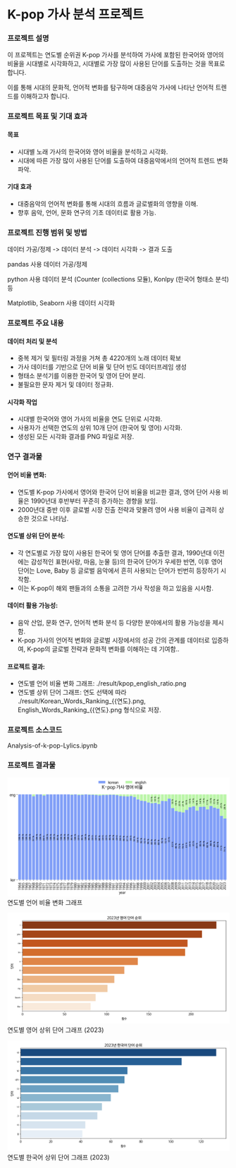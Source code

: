 # K-pop 가사 분석 프로젝트


### 프로젝트 설명 
이 프로젝트는 연도별 순위권 K-pop 가사를 분석하여 
가사에 포함된 한국어와 영어의 비율을 시대별로 시각화하고, 
시대별로 가장 많이 사용된 단어를 도출하는 것을 목표로 합니다. 

이를 통해 시대의 문화적, 언어적 변화를 탐구하며 
대중음악 가사에 나타난 언어적 트렌드를 이해하고자 합니다.

### 프로젝트 목표 및 기대 효과
#### 목표
- 시대별 노래 가사의 한국어와 영어 비율을 분석하고 시각화.
- 시대에 따른 가장 많이 사용된 단어를 도출하여 대중음악에서의 언어적 트렌드 변화 파악.
#### 기대 효과
- 대중음악의 언어적 변화를 통해 시대의 흐름과 글로벌화의 영향을 이해.
- 향후 음악, 언어, 문화 연구의 기초 데이터로 활용 가능.

### 프로젝트 진행 범위 및 방법

데이터 가공/정제 -> 데이터 분석 -> 데이터 시각화 -> 결과 도출

pandas 사용 데이터 가공/정제

python 사용 데이터 분석 (Counter (collections 모듈), Konlpy (한국어 형태소 분석) 등

Matplotlib, Seaborn 사용 데이터 시각화

### 프로젝트 주요 내용
#### 데이터 처리 및 분석
- 중복 제거 및 필터링 과정을 거쳐 총 4220개의 노래 데이터 확보
- 가사 데이터를 기반으로 단어 비율 및 단어 빈도 데이터프레임 생성
- 형태소 분석기를 이용한 한국어 및 영어 단어 분리.
- 불필요한 문자 제거 및 데이터 정규화.
#### 시각화 작업
- 시대별 한국어와 영어 가사의 비율을 연도 단위로 시각화.
- 사용자가 선택한 연도의 상위 10개 단어 (한국어 및 영어) 시각화.
- 생성된 모든 시각화 결과를 PNG 파일로 저장.

### 연구 결과물

#### 언어 비율 변화:
- 연도별 K-pop 가사에서 영어와 한국어 단어 비율을 비교한 결과, 영어 단어 사용 비율은 1990년대 후반부터 꾸준히 증가하는 경향을 보임.
- 2000년대 중반 이후 글로벌 시장 진출 전략과 맞물려 영어 사용 비율이 급격히 상승한 것으로 나타남.

#### 연도별 상위 단어 분석:
- 각 연도별로 가장 많이 사용된 한국어 및 영어 단어를 추출한 결과, 1990년대 이전에는 감성적인 표현(사랑, 마음, 눈물 등)의 한국어 단어가 우세한 반면, 이후 영어 단어는 Love, Baby 등 글로벌 음악에서 흔히 사용되는 단어가 빈번히 등장하기 시작함.
- 이는 K-pop이 해외 팬들과의 소통을 고려한 가사 작성을 하고 있음을 시사함.

#### 데이터 활용 가능성:
- 음악 산업, 문화 연구, 언어적 변화 분석 등 다양한 분야에서의 활용 가능성을
제시함.	
- K-pop 가사의 언어적 변화와 글로벌 시장에서의 성공 간의 관계를 데이터로 입증하여, K-pop의 글로벌 전략과 문화적 변화를 이해하는 데 기여함..
#### 프로젝트 결과:
- 연도별 언어 비율 변화 그래프: ./result/kpop_english_ratio.png
- 연도별 상위 단어 그래프: 
연도 선택에 따라 ./result/Korean_Words_Ranking_{{연도}.png, English_Words_Ranking_{{연도}.png 형식으로 저장.

### 프로젝트 소스코드 
Analysis-of-k-pop-Lylics.ipynb

### 프로젝트 결과물
![kpop_english_ratio](https://github.com/202244003/Analysis-of-k-pop-Lylics/blob/main/result/kpop_english_ratio.png)
연도별 언어 비율 변화 그래프


![English_Words_Ranking_2023.png](https://github.com/202244003/Analysis-of-k-pop-Lylics/blob/main/result/English_Words_Ranking_2023.png)
연도별 영어 상위 단어 그래프 (2023)


![Korean_Words_Ranking_2023.png](https://github.com/202244003/Analysis-of-k-pop-Lylics/blob/main/result/Korean_Words_Ranking2023.png)
연도별 한국어 상위 단어 그래프 (2023)
